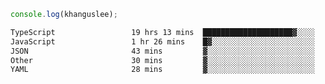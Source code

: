 ```js
console.log(khanguslee);
```

<!--START_SECTION:waka-->

```txt
TypeScript                 19 hrs 13 mins  ████████████████████▓░░░░   83.14 %
JavaScript                 1 hr 26 mins    █▓░░░░░░░░░░░░░░░░░░░░░░░   06.26 %
JSON                       43 mins         ▓░░░░░░░░░░░░░░░░░░░░░░░░   03.11 %
Other                      30 mins         ▓░░░░░░░░░░░░░░░░░░░░░░░░   02.22 %
YAML                       28 mins         ▓░░░░░░░░░░░░░░░░░░░░░░░░   02.07 %
```

<!--END_SECTION:waka-->

<!--
**khanguslee/khanguslee** is a ✨ _special_ ✨ repository because its `README.md` (this file) appears on your GitHub profile.

Here are some ideas to get you started:

- 🔭 I’m currently working on ...
- 🌱 I’m currently learning ...
- 👯 I’m looking to collaborate on ...
- 🤔 I’m looking for help with ...
- 💬 Ask me about ...
- 📫 How to reach me: ...
- 😄 Pronouns: ...
- ⚡ Fun fact: ...
-->
